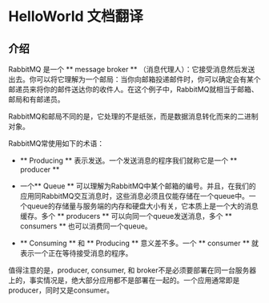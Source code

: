 # HelloWorld 文档翻译

## 介绍

RabbitMQ 是一个 ** message  broker ** （消息代理人）：它接受消息然后发送出去。你可以将它理解为一个邮局：当你向邮箱投递邮件时，你可以确定会有某个邮递员来将你的邮件送达你的收件人。在这个例子中，RabbitMQ就相当于邮箱、邮局和有邮递员。

RabbitMQ和邮局不同的是，它处理的不是纸张，而是数据消息转化而来的二进制对象。

RabbitMQ常使用如下的术语：

* ** Producing ** 表示发送。一个发送消息的程序我们就称它是一个 ** producer  **

* 一个** Queue ** 可以理解为RabbitMQ中某个邮箱的编号。并且，在我们的应用同RabbitMQ交互消息时，这些消息必须且仅能存储在一个queue中。一个queue的存储量与服务端的内存和硬盘大小有关，它本质上是一个大的消息缓存。多个 ** producers ** 可以向同一个queue发送消息，多个 ** consumers  ** 也可以消费同一个queue。

* ** Consuming ** 和 ** Producing ** 意义差不多。一个 ** consumer  ** 就表示一个正在等待接受消息的程序。

值得注意的是，producer, consumer, 和 broker不是必须要部署在同一台服务器上的，事实情况是，绝大部分应用都不是部署在一起的。一个应用通常即是producer，同时又是consumer。

